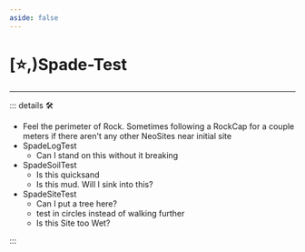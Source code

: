 ```yaml
---
aside: false
---
```

# [⭐,)<labor>Spade</labor>-Test

---

<!-- =================================================== -->
<!-- =================================================== -->
<!-- =================================================== -->
<!-- =================================================== -->
<!-- =================================================== -->
::: details 🛠

- Feel the perimeter of Rock. Sometimes following a RockCap for a couple meters if there aren't any other NeoSites near initial site
- SpadeLogTest
    - Can I stand on this without it breaking
- SpadeSoilTest
    - Is this quicksand
    - Is this mud. Will I sink into this?
- SpadeSiteTest
    - Can I put a tree here?
    - test in circles instead of walking further
    - Is this Site too Wet?

:::
